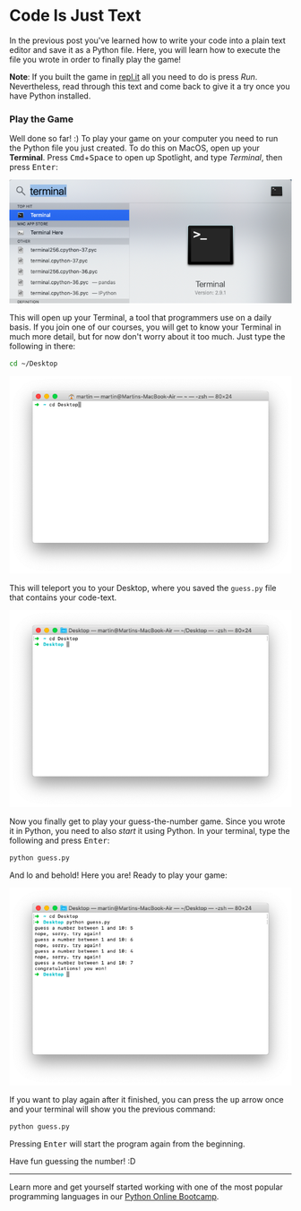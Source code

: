 # Code Is Just Text

In the previous post you've learned how to write your code into a plain text editor and save it as a Python file. Here, you will learn how to execute the file you wrote in order to finally play the game!

**Note**: If you built the game in [repl.it](https://repl.it/) all you need to do is press _Run_. Nevertheless, read through this text and come back to give it a try once you have Python installed.

### Play the Game

Well done so far! :) To play your game on your computer you need to run the Python file you just created. To do this on MacOS, open up your **Terminal**. Press <kbd>Cmd</kbd>+<kbd>Space</kbd> to open up Spotlight, and type _Terminal_, then press <kbd>Enter</kbd>:

![How to get to the Terminal](imgs/get_to_terminal.png)

This will open up your Terminal, a tool that programmers use on a daily basis. If you join one of our courses, you will get to know your Terminal in much more detail, but for now don't worry about it too much. Just type the following in there:

```bash
cd ~/Desktop
```

![Use cd command to move to your Desktop](imgs/cd_desktop.png)

This will teleport you to your Desktop, where you saved the `guess.py` file that contains your code-text.

![Terminal showing the Desktop](imgs/on_desktop.png)

Now you finally get to play your guess-the-number game. Since you wrote it in Python, you need to also _start_ it using Python. In your terminal, type the following and press <kbd>Enter</kbd>:

```bash
python guess.py
```

And lo and behold! Here you are! Ready to play your game:

![Played Guess-the-number Game in Terminal](imgs/played_game.png)

If you want to play again after it finished, you can press the <kbd>up</kbd> arrow once and your terminal will show you the previous command:

```bash
python guess.py
```

Pressing <kbd>Enter</kbd> will start the program again from the beginning.

Have fun guessing the number! :D

---

Learn more and get yourself started working with one of the most popular programming languages in our [Python Online Bootcamp](https://codingnomads.co/courses/python-bootcamp-online/).